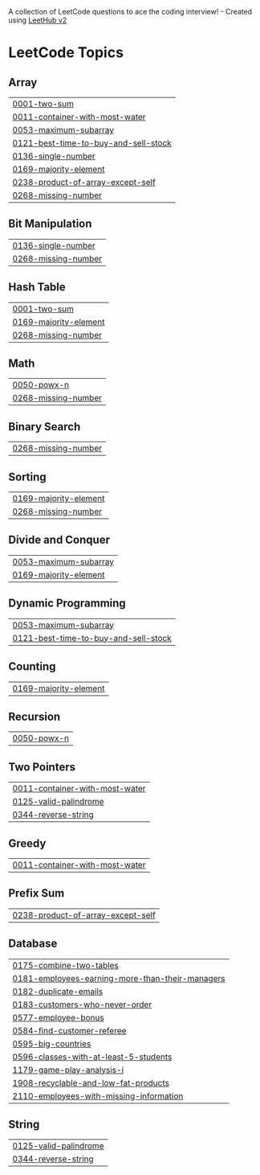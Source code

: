 A collection of LeetCode questions to ace the coding interview! - Created using [LeetHub v2](https://github.com/arunbhardwaj/LeetHub-2.0)
<!---LeetCode Topics Start-->
# LeetCode Topics
## Array
|  |
| ------- |
| [0001-two-sum](https://github.com/Swanee-2106/LeetCode/tree/master/0001-two-sum) |
| [0011-container-with-most-water](https://github.com/Swanee-2106/LeetCode/tree/master/0011-container-with-most-water) |
| [0053-maximum-subarray](https://github.com/Swanee-2106/LeetCode/tree/master/0053-maximum-subarray) |
| [0121-best-time-to-buy-and-sell-stock](https://github.com/Swanee-2106/LeetCode/tree/master/0121-best-time-to-buy-and-sell-stock) |
| [0136-single-number](https://github.com/Swanee-2106/LeetCode/tree/master/0136-single-number) |
| [0169-majority-element](https://github.com/Swanee-2106/LeetCode/tree/master/0169-majority-element) |
| [0238-product-of-array-except-self](https://github.com/Swanee-2106/LeetCode/tree/master/0238-product-of-array-except-self) |
| [0268-missing-number](https://github.com/Swanee-2106/LeetCode/tree/master/0268-missing-number) |
## Bit Manipulation
|  |
| ------- |
| [0136-single-number](https://github.com/Swanee-2106/LeetCode/tree/master/0136-single-number) |
| [0268-missing-number](https://github.com/Swanee-2106/LeetCode/tree/master/0268-missing-number) |
## Hash Table
|  |
| ------- |
| [0001-two-sum](https://github.com/Swanee-2106/LeetCode/tree/master/0001-two-sum) |
| [0169-majority-element](https://github.com/Swanee-2106/LeetCode/tree/master/0169-majority-element) |
| [0268-missing-number](https://github.com/Swanee-2106/LeetCode/tree/master/0268-missing-number) |
## Math
|  |
| ------- |
| [0050-powx-n](https://github.com/Swanee-2106/LeetCode/tree/master/0050-powx-n) |
| [0268-missing-number](https://github.com/Swanee-2106/LeetCode/tree/master/0268-missing-number) |
## Binary Search
|  |
| ------- |
| [0268-missing-number](https://github.com/Swanee-2106/LeetCode/tree/master/0268-missing-number) |
## Sorting
|  |
| ------- |
| [0169-majority-element](https://github.com/Swanee-2106/LeetCode/tree/master/0169-majority-element) |
| [0268-missing-number](https://github.com/Swanee-2106/LeetCode/tree/master/0268-missing-number) |
## Divide and Conquer
|  |
| ------- |
| [0053-maximum-subarray](https://github.com/Swanee-2106/LeetCode/tree/master/0053-maximum-subarray) |
| [0169-majority-element](https://github.com/Swanee-2106/LeetCode/tree/master/0169-majority-element) |
## Dynamic Programming
|  |
| ------- |
| [0053-maximum-subarray](https://github.com/Swanee-2106/LeetCode/tree/master/0053-maximum-subarray) |
| [0121-best-time-to-buy-and-sell-stock](https://github.com/Swanee-2106/LeetCode/tree/master/0121-best-time-to-buy-and-sell-stock) |
## Counting
|  |
| ------- |
| [0169-majority-element](https://github.com/Swanee-2106/LeetCode/tree/master/0169-majority-element) |
## Recursion
|  |
| ------- |
| [0050-powx-n](https://github.com/Swanee-2106/LeetCode/tree/master/0050-powx-n) |
## Two Pointers
|  |
| ------- |
| [0011-container-with-most-water](https://github.com/Swanee-2106/LeetCode/tree/master/0011-container-with-most-water) |
| [0125-valid-palindrome](https://github.com/Swanee-2106/LeetCode/tree/master/0125-valid-palindrome) |
| [0344-reverse-string](https://github.com/Swanee-2106/LeetCode/tree/master/0344-reverse-string) |
## Greedy
|  |
| ------- |
| [0011-container-with-most-water](https://github.com/Swanee-2106/LeetCode/tree/master/0011-container-with-most-water) |
## Prefix Sum
|  |
| ------- |
| [0238-product-of-array-except-self](https://github.com/Swanee-2106/LeetCode/tree/master/0238-product-of-array-except-self) |
## Database
|  |
| ------- |
| [0175-combine-two-tables](https://github.com/Swanee-2106/LeetCode/tree/master/0175-combine-two-tables) |
| [0181-employees-earning-more-than-their-managers](https://github.com/Swanee-2106/LeetCode/tree/master/0181-employees-earning-more-than-their-managers) |
| [0182-duplicate-emails](https://github.com/Swanee-2106/LeetCode/tree/master/0182-duplicate-emails) |
| [0183-customers-who-never-order](https://github.com/Swanee-2106/LeetCode/tree/master/0183-customers-who-never-order) |
| [0577-employee-bonus](https://github.com/Swanee-2106/LeetCode/tree/master/0577-employee-bonus) |
| [0584-find-customer-referee](https://github.com/Swanee-2106/LeetCode/tree/master/0584-find-customer-referee) |
| [0595-big-countries](https://github.com/Swanee-2106/LeetCode/tree/master/0595-big-countries) |
| [0596-classes-with-at-least-5-students](https://github.com/Swanee-2106/LeetCode/tree/master/0596-classes-with-at-least-5-students) |
| [1179-game-play-analysis-i](https://github.com/Swanee-2106/LeetCode/tree/master/1179-game-play-analysis-i) |
| [1908-recyclable-and-low-fat-products](https://github.com/Swanee-2106/LeetCode/tree/master/1908-recyclable-and-low-fat-products) |
| [2110-employees-with-missing-information](https://github.com/Swanee-2106/LeetCode/tree/master/2110-employees-with-missing-information) |
## String
|  |
| ------- |
| [0125-valid-palindrome](https://github.com/Swanee-2106/LeetCode/tree/master/0125-valid-palindrome) |
| [0344-reverse-string](https://github.com/Swanee-2106/LeetCode/tree/master/0344-reverse-string) |
<!---LeetCode Topics End-->